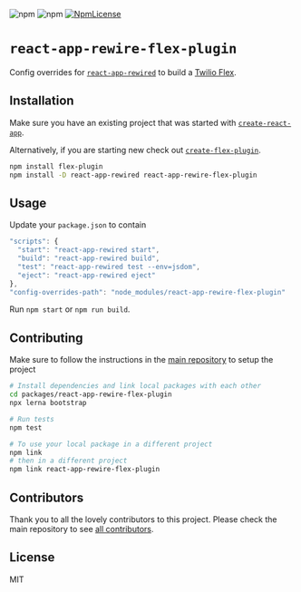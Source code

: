 ![npm](https://img.shields.io/npm/v/react-app-flex-plugin.svg?style=flat-square)
![npm](https://img.shields.io/npm/dt/react-app-flex-plugin.svg?style=flat-square)
[![NpmLicense](https://img.shields.io/npm/l/react-app-flex-plugin.svg?style=flat-square)](LICENSE.md)

# `react-app-rewire-flex-plugin`

Config overrides for [`react-app-rewired`](https://npm.im/react-app-rewired) to build a [Twilio Flex](https://www.twilio.com/flex).

## Installation

Make sure you have an existing project that was started with [`create-react-app`](https://npm.im/create-react-app).

Alternatively, if you are starting new check out [`create-flex-plugin`](https://npm.im/create-flex-plugin).

```bash
npm install flex-plugin
npm install -D react-app-rewired react-app-rewire-flex-plugin
```

## Usage

Update your `package.json` to contain

```js
"scripts": {
  "start": "react-app-rewired start",
  "build": "react-app-rewired build",
  "test": "react-app-rewired test --env=jsdom",
  "eject": "react-app-rewired eject"
},
"config-overrides-path": "node_modules/react-app-rewire-flex-plugin"
```

Run `npm start` or `npm run build`.

## Contributing

Make sure to follow the instructions in the [main repository](https://github.com/twilio/flex-plugin-builder#contributing) to setup the project

```bash
# Install dependencies and link local packages with each other
cd packages/react-app-rewire-flex-plugin
npx lerna bootstrap

# Run tests
npm test

# To use your local package in a different project
npm link
# then in a different project
npm link react-app-rewire-flex-plugin
```

## Contributors

Thank you to all the lovely contributors to this project. Please check the main repository to see [all contributors](https://github.com/twilio/flex-plugin-builder#contributors).

## License

MIT
